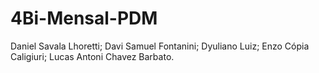 # 4Bi-Mensal-PDM
Daniel Savala Lhoretti; Davi Samuel Fontanini; Dyuliano Luiz; Enzo Cópia Caligiuri; Lucas Antoni Chavez Barbato.
